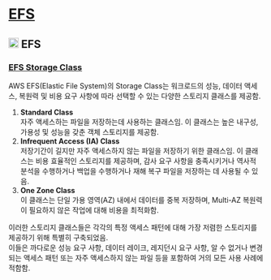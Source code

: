 # [EFS](https://docs.aws.amazon.com/ko_kr/efs/latest/ug/whatisefs.html)

## <img src = "https://github.com/LeeWooJung/AWS-SAA-C03/assets/31682438/f8e192fb-d31d-45de-913d-2d8f82c83d16" width = "20" height = "20"> EFS

### [EFS Storage Class](https://docs.aws.amazon.com/efs/latest/ug/availability-durability.html#:~:text=EFS%20storage%20classes%201%20Optimizing%20storage%20costs%20The,each%20storage%20class.%204%20Viewing%20storage%20class%20size)

AWS EFS(Elastic File System)의 Storage Class는 워크로드의 성능, 데이터 액세스, 복원력 및 비용 요구 사항에 따라 선택할 수 있는 다양한 스토리지 클래스를 제공함.

1. **Standard Class**  
자주 액세스하는 파일을 저장하는데 사용하는 클래스임. 이 클래스는 높은 내구성, 가용성 및 성능을 갖춘 객체 스토리지를 제공함.
2. **Infrequent Access (IA) Class**  
저장기간이 길지만 자주 액세스하지 않는 파일을 저장하기 위한 클래스임. 이 클래스는 비용 효율적인 스토리지를 제공하며, 감사 요구 사항을 충족시키거나 역사적 분석을 수행하거나 백업을 수행하거나 재해 복구 파일을 저장하는 데 사용될 수 있음.
3. **One Zone Class**  
이 클래스는 단일 가용 영역(AZ) 내에서 데이터를 중복 저장하며, Multi-AZ 복원력이 필요하지 않은 작업에 대해 비용을 최적화함.

이러한 스토리지 클래스들은 각각의 특정 액세스 패턴에 대해 가장 저렴한 스토리지를 제공하기 위해 특별히 구축되었음.  
이들은 까다로운 성능 요구 사항, 데이터 레이크, 레지던시 요구 사항, 알 수 없거나 변경되는 액세스 패턴 또는 자주 액세스하지 않는 파일 등을 포함하여 거의 모든 사용 사례에 적함함.